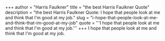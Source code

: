 +++
author = "Harris Faulkner"
title = "the best Harris Faulkner Quote"
description = "the best Harris Faulkner Quote: I hope that people look at me and think that I'm good at my job."
slug = "i-hope-that-people-look-at-me-and-think-that-im-good-at-my-job"
quote = '''I hope that people look at me and think that I'm good at my job.'''
+++
I hope that people look at me and think that I'm good at my job.
